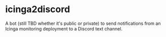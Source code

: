 # icinga2discord
A bot (still TBD whether it's public or private) to send notifications from an Icinga monitoring deployment to a Discord text channel.
